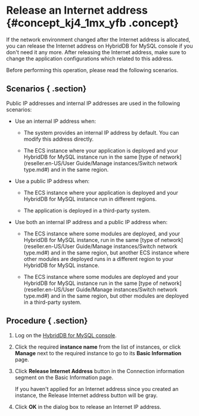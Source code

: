 # Release an Internet address {#concept_kj4_1mx_yfb .concept}

If the network environment changed after the Internet address is allocated, you can release the Internet address on HybridDB for MySQL console if you don't need it any more. After releasing the Internet address, make sure to change the application configurations which related to this address.

Before performing this operation, please read the following scenarios.

## Scenarios { .section}

Public IP addresses and internal IP addresses are used in the following scenarios:

-   Use an internal IP address when:

    -   The system provides an internal IP address by default. You can modify this address directly.

    -   The ECS instance where your application is deployed and your HybridDB for MySQL instance run in the same [type of network](reseller.en-US/User Guide/Manage instances/Switch network type.md#) and in the same region.

-   Use a public IP address when:

    -   The ECS instance where your application is deployed and your HybridDB for MySQL instance run in different regions.

    -   The application is deployed in a third-party system.

-   Use both an internal IP address and a public IP address when:

    -   The ECS instance where some modules are deployed, and your HybridDB for MySQL instance, run in the same [type of network](reseller.en-US/User Guide/Manage instances/Switch network type.md#) and in the same region, but another ECS instance where other modules are deployed runs in a different region to your HybridDB for MySQL instance.

    -   The ECS instance where some modules are deployed and your HybridDB for MySQL instance run in the same [type of network](reseller.en-US/User Guide/Manage instances/Switch network type.md#) and in the same region, but other modules are deployed in a third-party system.


## Procedure { .section}

1.  Log on the [HybridDB for MySQL console](https://partners-intl.console.aliyun.com/#/petadata).
2.  Click the required **instance name** from the list of instances, or click **Manage** next to the required instance to go to its **Basic Information** page.
3.  Click **Release Internet Address** button in the Connection information segment on the Basic Information page.

    If you haven't applied for an Internet address since you created an instance, the Release Internet address button will be gray.

4.  Click **OK** in the dialog box to release an Internet IP address.

